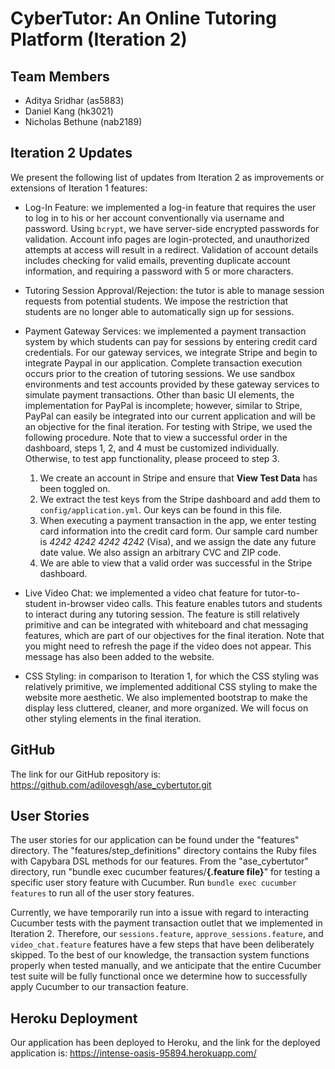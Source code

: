 # CyberTutor: An Online Tutoring Platform (Iteration 2)

## Team Members
* Aditya Sridhar (as5883)
* Daniel Kang (hk3021)
* Nicholas Bethune (nab2189)

## Iteration 2 Updates
We present the following list of updates from Iteration 2 as improvements or extensions of Iteration 1 features:

* Log-In Feature: we implemented a log-in feature that requires the user to log in to his or her account conventionally via username and password. Using `bcrypt`, we have server-side encrypted passwords for validation. Account info pages are login-protected, and unauthorized attempts at access will result in a redirect. Validation of account details includes checking for valid emails, preventing duplicate account information, and requiring a password with 5 or more characters. 

* Tutoring Session Approval/Rejection: the tutor is able to manage session requests from potential students. We impose the restriction that students are no longer able to automatically sign up for sessions.

* Payment Gateway Services: we implemented a payment transaction system by which students can pay for sessions by entering credit card credentials. For our gateway services, we integrate Stripe and begin to integrate Paypal in our application. Complete transaction execution occurs prior to the creation of tutoring sessions. We use sandbox environments and test accounts provided by these gateway services to simulate payment transactions. Other than basic UI elements, the implementation for PayPal is incomplete; however, similar to Stripe, PayPal can easily be integrated into our current application and will be an objective for the final iteration. For testing with Stripe, we used the following procedure. Note that to view a successful order in the dashboard, steps 1, 2, and 4 must be customized individually. Otherwise, to test app functionality, please proceed to step 3.
  1. We create an account in Stripe and ensure that __View Test Data__ has been toggled on.
  2. We extract the test keys from the Stripe dashboard and add them to `config/application.yml`. Our keys can be found in this file.
  3. When executing a payment transaction in the app, we enter testing card information into the credit card form. Our sample card number is _4242 4242 4242 4242_ (Visa), and we assign the date any future date value. We also assign an arbitrary CVC and ZIP code.
  4. We are able to view that a valid order was successful in the Stripe dashboard.

* Live Video Chat: we implemented a video chat feature for tutor-to-student in-browser video calls. This feature enables tutors and students to interact during any tutoring session. The feature is still relatively primitive and can be integrated with whiteboard and chat messaging features, which are part of our objectives for the final iteration. Note that you might need to refresh the page if the video does not appear. This message has also been added to the website.

* CSS Styling: in comparison to Iteration 1, for which the CSS styling was relatively primitive, we implemented additional CSS styling to make the website more aesthetic. We also implemented bootstrap to make the display less cluttered, cleaner, and more organized. We will focus on other styling elements in the final iteration.

## GitHub
The link for our GitHub repository is: https://github.com/adilovesgh/ase_cybertutor.git

## User Stories
The user stories for our application can be found under the "features" directory. The "features/step_definitions" directory contains the Ruby files with Capybara DSL methods for our features. From the "ase_cybertutor" directory, run "bundle exec cucumber features/__{.feature file}__" for testing a specific user story feature with Cucumber. Run `bundle exec cucumber features` to run all of the user story features.

Currently, we have temporarily run into a issue with regard to interacting Cucumber tests with the payment transaction outlet that we implemented in Iteration 2. Therefore, our `sessions.feature`, `approve_sessions.feature`, and `video_chat.feature` features have a few steps that have been deliberately skipped. To the best of our knowledge, the transaction system functions properly when tested manually, and we anticipate that the entire Cucumber test suite will be fully functional once we determine how to successfully apply Cucumber to our transaction feature.

## Heroku Deployment
Our application has been deployed to Heroku, and the link for the deployed application is: https://intense-oasis-95894.herokuapp.com/
